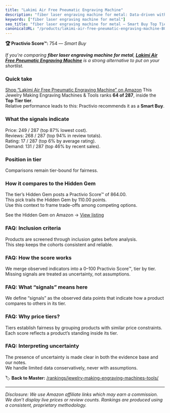 ```yaml
---
title: "Lakimi Air Free Pneumatic Engraving Machine"
description: "fiber laser engraving machine for metal: Data-driven within Top Tier ranking using the Practivio Score™. Positioned by quality, value, demand, findability, mom…"
keywords: ["fiber laser engraving machine for metal"]
seo_title: "fiber laser engraving machine for metal — Smart Buy Top Tier (2025)"
canonicalURL: "/products/lakimi-air-free-pneumatic-engraving-machine-B0D6B8ZBMQ/"
---
```


**🏆 Practivio Score™:** 754 — _Smart Buy_


*If you're comparing **fiber laser engraving machine for metal**, **[Lakimi Air Free Pneumatic Engraving Machine](https://www.amazon.com/dp/B0D6B8ZBMQ?tag=practivio-20)** is a strong alternative to put on your shortlist.*
### Quick take
[Shop “Lakimi Air Free Pneumatic Engraving Machine” on Amazon](https://www.amazon.com/dp/B0D6B8ZBMQ?tag=practivio-20)
This Jewelry Making Engraving Machines & Tools ranks **64 of 287**, inside the **Top Tier tier**.  
Relative performance leads to this: Practivio recommends it as a **Smart Buy**.

### What the signals indicate
Price: 249 / 287 (top 87% lowest cost).  
Reviews: 268 / 287 (top 94% in review totals).  
Rating: 17 / 287 (top 6% by average rating).  
Demand: 131 / 287 (top 46% by recent sales).

### Position in tier
Comparisons remain tier-bound for fairness.

### How it compares to the Hidden Gem
The tier’s Hidden Gem posts a Practivio Score™ of 864.00.  
This pick trails the Hidden Gem by 110.00 points.  
Use this context to frame trade-offs among competing options.  

See the Hidden Gem on Amazon → [View listing](https://www.amazon.com/dp/B0DDXQYH36?tag=practivio-20)

### FAQ: Inclusion criteria
Products are screened through inclusion gates before analysis.  
This step keeps the cohorts consistent and reliable.

### FAQ: How the score works
We merge observed indicators into a 0–100 Practivio Score™, tier by tier.  
Missing signals are treated as uncertainty, not assumptions.

### FAQ: What “signals” means here
We define “signals” as the observed data points that indicate how a product compares to others in its tier.

### FAQ: Why price tiers?
Tiers establish fairness by grouping products with similar price constraints.  
Each score reflects a product’s standing inside its tier.

### FAQ: Interpreting uncertainty
The presence of uncertainty is made clear in both the evidence base and our notes.  
We handle limited data conservatively, never with assumptions.


🏷️ **Back to Master:** [/rankings/jewelry-making-engraving-machines-tools/](/rankings/jewelry-making-engraving-machines-tools/)

---
_Disclosure: We use Amazon affiliate links which may earn a commission. We don’t display live prices or review counts. Rankings are produced using a consistent, proprietary methodology._
